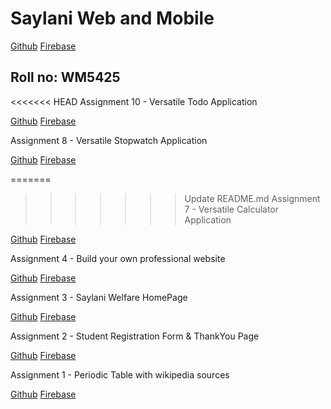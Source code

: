 # Saylani Web and Mobile

[Github](https://moazzamgodil.github.io/saylaniwebandmobile/)
[Firebase](https://moazzamwebmobile.web.app/)

## Roll no: WM5425

<<<<<<< HEAD
Assignment 10 - Versatile Todo Application

[Github](https://moazzamgodil.github.io/saylaniwebandmobile/Assignment10/index.html)
[Firebase](https://moazzamwebmobile.web.app/Assignment10/index.html)

Assignment 8 - Versatile Stopwatch Application

[Github](https://moazzamgodil.github.io/saylaniwebandmobile/Assignment8/index.html)
[Firebase](https://moazzamwebmobile.web.app/Assignment8/index.html)

=======
>>>>>>> Update README.md
Assignment 7 - Versatile Calculator Application

[Github](https://moazzamgodil.github.io/saylaniwebandmobile/Assignment7/index.html)
[Firebase](https://moazzamwebmobile.web.app/Assignment7/index.html)

Assignment 4 - Build your own professional website

[Github](https://moazzamgodil.github.io/saylaniwebandmobile/Assignment4/index.html)
[Firebase](https://moazzamwebmobile.web.app/Assignment4/index.html)

Assignment 3 - Saylani Welfare HomePage

[Github](https://moazzamgodil.github.io/saylaniwebandmobile/Assignment3/index.html)
[Firebase](https://moazzamwebmobile.web.app/Assignment3/index.html)

Assignment 2 - Student Registration Form & ThankYou Page

[Github](https://moazzamgodil.github.io/saylaniwebandmobile/Assignment2/index.html)
[Firebase](https://moazzamwebmobile.web.app/Assignment2/index.html)

Assignment 1 - Periodic Table with wikipedia sources

[Github](https://moazzamgodil.github.io/saylaniwebandmobile/Assignment1/index.html)
[Firebase](https://moazzamwebmobile.web.app/Assignment1/index.html)
